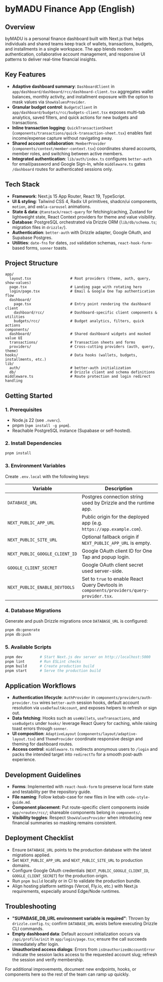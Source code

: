 # byMADU Finance App (English)

## Overview
byMADU is a personal finance dashboard built with Next.js that helps individuals and shared teams keep track of wallets, transactions, budgets, and installments in a single workspace. The app blends modern authentication, collaborative account management, and responsive UI patterns to deliver real-time financial insights.

## Key Features
- **Adaptive dashboard summary**: `DashboardClient` in `app/dashboard/dashboard/rcc/dashboard-client.tsx` aggregates wallet balances, monthly activity, and installment exposure with the option to mask values via `ShowValuesProvider`.
- **Granular budget control**: `BudgetsClient` in `app/dashboard/budgets/rcc/budgets-client.tsx` exposes multi-tab analytics, saved filters, and quick actions for new budgets and transactions.
- **Inline transaction logging**: `QuickTransactionSheet` (`components/transactions/quick-transaction-sheet.tsx`) enables fast income/expense capture without navigating away.
- **Shared account collaboration**: `MemberProvider` (`components/context/member-context.tsx`) coordinates shared accounts, member roles, and switching between active members.
- **Integrated authentication**: `lib/auth/index.ts` configures `better-auth` for email/password and Google Sign-In, while `middleware.ts` gates `/dashboard` routes for authenticated sessions only.

## Tech Stack
- **Framework**: Next.js 15 App Router, React 19, TypeScript.
- **UI & styling**: Tailwind CSS 4, Radix UI primitives, shadcn/ui components, `motion`, and `embla-carousel` animations.
- **State & data**: `@tanstack/react-query` for fetching/caching, Zustand for lightweight state, React Context providers for theme and value visibility.
- **Database**: PostgreSQL orchestrated via Drizzle ORM (`lib/db/schema.ts`; migration files in `drizzle/`).
- **Authentication**: `better-auth` with Drizzle adapter, Google OAuth, and Supabase Postgres.
- **Utilities**: `date-fns` for dates, `zod` validation schemas, `react-hook-form`-based forms, `sonner` toasts.

## Project Structure
```text
app/
  layout.tsx                  # Root providers (theme, auth, query, show-values)
  page.tsx                    # Landing page with rotating hero
  login/page.tsx              # Email & Google One Tap authentication flow
  dashboard/
    page.tsx                  # Entry point rendering the dashboard client
    dashboard/rcc/            # Dashboard-specific client components & utilities
    budgets/rcc/              # Budget analytics, filters, quick actions
components/
  dashboard/                  # Shared dashboard widgets and masked value UI
  transactions/               # Transaction sheets and forms
  providers/                  # Cross-cutting providers (auth, query, theme)
hooks/                        # Data hooks (wallets, budgets, installments, etc.)
lib/
  auth/                       # better-auth initialization
  db/                         # Drizzle client and schema definitions
middleware.ts                 # Route protection and login redirect handling
```

## Getting Started
### 1. Prerequisites
- Node.js 22 (see `.nvmrc`).
- pnpm (`npm install -g pnpm`).
- Reachable PostgreSQL instance (Supabase or self-hosted).

### 2. Install Dependencies
```bash
pnpm install
```

### 3. Environment Variables
Create `.env.local` with the following keys:

| Variable | Description |
| --- | --- |
| `DATABASE_URL` | Postgres connection string used by Drizzle and the runtime app. |
| `NEXT_PUBLIC_APP_URL` | Public origin for the deployed app (e.g. `https://app.example.com`). |
| `NEXT_PUBLIC_SITE_URL` | Optional fallback origin if `NEXT_PUBLIC_APP_URL` is empty. |
| `NEXT_PUBLIC_GOOGLE_CLIENT_ID` | Google OAuth client ID for One Tap and popup login. |
| `GOOGLE_CLIENT_SECRET` | Google OAuth client secret used server-side. |
| `NEXT_PUBLIC_ENABLE_DEVTOOLS` | Set to `true` to enable React Query Devtools in `components/providers/query-provider.tsx`. |

### 4. Database Migrations
Generate and push Drizzle migrations once `DATABASE_URL` is configured:
```bash
pnpm db:generate
pnpm db:push
```

### 5. Available Scripts
```bash
pnpm dev        # Start Next.js dev server on http://localhost:5000
pnpm lint       # Run ESLint checks
pnpm build      # Create production build
pnpm start      # Serve the production build
```

## Application Workflows
- **Authentication lifecycle**: `AuthProvider` in `components/providers/auth-provider.tsx` wires `better-auth` session hooks, default account resolution via `useDefaultAccount`, and exposes helpers to refresh or sign out.
- **Data fetching**: Hooks such as `useWallets`, `useTransactions`, and `useBudgets` under `hooks/` leverage React Query for caching, while raising toast errors through `sonner`.
- **UI composition**: `AdaptiveLayout` (`components/layout/adaptive-layout.tsx`) and `ThemeProvider` coordinate responsive design and theming for dashboard routes.
- **Access control**: `middleware.ts` redirects anonymous users to `/login` and packs the intended target into `redirectTo` for a smooth post-auth experience.

## Development Guidelines
- **Forms**: Implemented with `react-hook-form` to preserve local form state and testability per the repository guide.
- **File naming**: Follow kebab-case for new files in line with `code-style-guide.md`.
- **Component placement**: Put route-specific client components inside `app/<route>/rcc/`; shareable components belong in `components/`.
- **Visibility toggles**: Respect `ShowValuesProvider` when introducing new financial summaries so masking remains consistent.

## Deployment Checklist
- Ensure `DATABASE_URL` points to the production database with the latest migrations applied.
- Set `NEXT_PUBLIC_APP_URL` and `NEXT_PUBLIC_SITE_URL` to production domains.
- Configure Google OAuth credentials (`NEXT_PUBLIC_GOOGLE_CLIENT_ID`, `GOOGLE_CLIENT_SECRET`) for the production origin.
- Run `pnpm build` locally or in CI to validate the production bundle.
- Align hosting platform settings (Vercel, Fly.io, etc.) with Next.js requirements, especially around Edge/Node runtimes.

## Troubleshooting
- **"SUPABASE_DB_URL environment variable is required"**: Thrown by `drizzle.config.ts`; confirm `DATABASE_URL` exists before executing Drizzle CLI commands.
- **Empty dashboard data**: Default account initialization occurs via `/api/profile/init` in `app/login/page.tsx`; ensure the call succeeds immediately after login.
- **Unauthorized access dialogs**: Errors from `isUnauthorizedAccountError` indicate the session lacks access to the requested account slug; refresh the session and verify membership.

For additional improvements, document new endpoints, hooks, or components here so the rest of the team can ramp up quickly.
